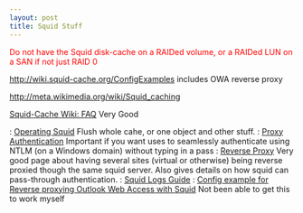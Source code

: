 ```yaml
---
layout: post 
title: Squid Stuff
---
```


<font color=red>Do not have the Squid disk-cache on a RAIDed volume, or
a RAIDed LUN on a SAN if not just RAID 0</font>

<http://wiki.squid-cache.org/ConfigExamples> includes OWA reverse proxy

<http://meta.wikimedia.org/wiki/Squid_caching>

[Squid-Cache Wiki: FAQ](http://wiki.squid-cache.org/SquidFaq/) Very Good

:   [Operating
    Squid](http://wiki.squid-cache.org/SquidFaq/OperatingSquid) Flush
    whole cahe, or one object and other stuff.
:   [Proxy
    Authentication](http://wiki.squid-cache.org/SquidFaq/ProxyAuthentication)
    Important if you want uses to seamlessly authenticate using NTLM (on
    a Windows domain) without typing in a pass
:   [Reverse Proxy](http://wiki.squid-cache.org/SquidFaq/ReverseProxy)
    Very good page about having several sites (virtual or otherwise)
    being reverse proxied though the same squid server. Also gives
    details on how squid can pass-through authentication.
:   [Squid Logs Guide](http://wiki.squid-cache.org/SquidFaq/SquidLogs)
:   [Config example for Reverse proxying Outlook Web Access with
    Squid](http://wiki.squid-cache.org/ConfigExamples/SquidAndOutlookWebAccess)
    Not been able to get this to work myself

